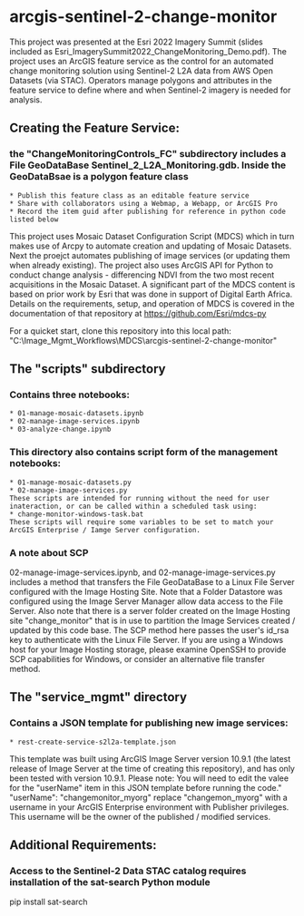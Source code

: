 # arcgis-sentinel-2-change-monitor
This project was presented at the Esri 2022 Imagery Summit (slides included as Esri_ImagerySummit2022_ChangeMonitoring_Demo.pdf). The project uses an ArcGIS feature service as the control for an automated change monitoring solution using Sentinel-2 L2A data from AWS Open Datasets (via STAC). Operators manage polygons and attributes in the feature service to define where and when Sentinel-2 imagery is needed for analysis. 

## Creating the Feature Service:
### the "ChangeMonitoringControls_FC" subdirectory includes a File GeoDataBase Sentinel_2_L2A_Monitoring.gdb. Inside the GeoDataBsae is a polygon feature class
    * Publish this feature class as an editable feature service
    * Share with collaborators using a Webmap, a Webapp, or ArcGIS Pro
    * Record the item guid after publishing for reference in python code listed below

This project uses Mosaic Dataset Configuration Script (MDCS) which in turn makes use of Arcpy to automate creation and updating of Mosaic Datasets. Next the proejct automates publishing of image services (or updating them when already existing). The project also uses ArcGIS API for Python to conduct change analysis - differencing NDVI from the two most recent acquisitions in the Mosaic Dataset. A significant part of the MDCS content is based on prior work by Esri that was done in support of Digital Earth Africa. Details on the requirements, setup, and operation of MDCS is covered in the documentation of that repository at https://github.com/Esri/mdcs-py

For a quicket start, clone this repository into this local path: "C:\Image_Mgmt_Workflows\MDCS\arcgis-sentinel-2-change-monitor"

## The "scripts" subdirectory 
### Contains three notebooks:
    * 01-manage-mosaic-datasets.ipynb
    * 02-manage-image-services.ipynb
    * 03-analyze-change.ipynb    
### This directory also contains script form of the management notebooks:
    * 01-manage-mosaic-datasets.py
    * 02-manage-image-services.py
    These scripts are intended for running without the need for user inateraction, or can be called within a scheduled task using:
    * change-monitor-windows-task.bat
    These scripts will require some variables to be set to match your ArcGIS Enterprise / Iamge Server configuration.
   
### A note about SCP
02-manage-image-services.ipynb, and 02-manage-image-services.py includes a method that transfers the File GeoDataBase to a Linux File Server configured with the Image Hosting Site. Note that a Folder Datastore was configured using the Image Server Manager allow data access to the File Server. Also note that there is a server folder created on the Image Hosting site "change_monitor" that is in use to partition the Image Services created / updated by this code base. The SCP method here passes the user's id_rsa key to authenticate with the Linux File Server. If you are using a Windows host for your Image Hosting storage, please examine OpenSSH to provide SCP capabilities for Windows, or consider an alternative file transfer method.

## The "service_mgmt" directory 
### Contains a JSON template for publishing new image services:
    * rest-create-service-s2l2a-template.json
This template was built using ArcGIS Image Server version 10.9.1 (the latest release of Image Server at the time of creating this repository), and has only been tested with version 10.9.1.
Please note: You will need to edit the valee for the "userName" item in this JSON template before running the code."
"userName": "changemonitor_myorg"
replace "changemon_myorg" with a username in your ArcGIS Enterprise environment with Publisher privileges. This username will be the owner of the published / modified services.

## Additional Requirements:
### Access to the Sentinel-2 Data STAC catalog requires installation of the sat-search Python module
pip install sat-search
